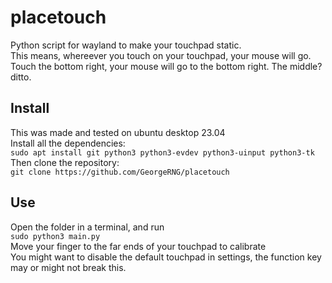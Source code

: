 # placetouch
Python script for wayland to make your touchpad static.  
This means, whereever you touch on your touchpad, your mouse will go.  
Touch the bottom right, your mouse will go to the bottom right. The middle? ditto.

## Install
This was made and tested on ubuntu desktop 23.04  
Install all the dependencies:  
`sudo apt install git python3 python3-evdev python3-uinput python3-tk`  
Then clone the repository:  
`git clone https://github.com/GeorgeRNG/placetouch`  

## Use
Open the folder in a terminal, and run  
`sudo python3 main.py`  
Move your finger to the far ends of your touchpad to calibrate   
You might want to disable the default touchpad in settings, the function key may or might not break this.  